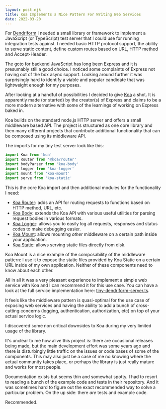 ```yaml
---
layout: post.njk
title: Koa Implements a Nice Pattern For Writing Web Services
date: 2022-03-20
---
```


For [Dendriform](https://github.com/aggregat4/dendriform) I needed a small library or framework to implement a JavaScript (or TypeScript) test server that I could use for running integration tests against. I needed basic HTTP protocol support, the ability to serve static content, define custom routes based on URL, HTTP method and Accept-Header.

The goto for backend JavaScript has long been [Express](https://expressjs.com/) and it is presumably still a good choice. I noticed some complaints of Express not having out of the box async support. Looking around further it was surprisingly hard to identify a viable and popular candidate that was lightweight enough for my purposes.

After looking at a handful of possibilities I decided to give [Koa](https://koajs.com/) a shot. It is apparently made (or started) by the creator(s) of Express and claims to be a more modern alternative with some of the learnings of working on Express baked in.

Koa builds on the standard node.js HTTP server and offers a small middleware based API. The project is structured as one core library and then many different projects that contribute additional functionality that can be composed using its middleware API.

The imports for my tiny test server look like this:

```javascript
import Koa from 'koa'
import Router from '@koa/router'
import bodyParser from 'koa-body'
import logger from 'koa-logger'
import mount from 'koa-mount'
import serve from 'koa-static'
```

This is the core Koa import and then additional modules for the functionality I need:
* [Koa Router](https://github.com/koajs/router): adds an API for routing requests to functions based on HTTP method, URL, etc.
* [Koa Body](https://github.com/koajs/koa-body): extends the Koa API with various useful utilities for parsing request bodies in various formats.
* [Koa Logger](https://github.com/koajs/logger): allows you to easily log all requests, responses and status codes to make debugging easier.
* [Koa Mount](https://github.com/koajs/mount): allows mounting _other_ middleware on a certain path inside your application.
* [Koa Static](https://github.com/koajs/static): allows serving static files directly from disk.

Koa Mount is a nice example of the composability of the middleware pattern: I use it to expose the static files provided by Koa Static on a certain URL inside of my own application. Neither of these components need to know about each other.

All in all it was a very pleasant experience to implement a simple web service with Koa and I can recommend it for this use case. You can have a look at the full service implementation here: [tiny-dendriform-server.ts](https://github.com/aggregat4/dendriform/blob/a378143c18a23d215a5734f1952b8f6aa8bb66e3/test/e2e/tiny-dendriform-server.ts).

It feels like the middleware pattern is quasi-optimal for the use case of exposing web services and having the ability to add a bunch of cross-cutting concerns (logging, authentication, authorization, etc) on top of your actual service logic.

I discovered some non critical downsides to Koa during my very limited usage of the library.

It's unclear to me how alive this project is: there are occasional releases being made, but the main development effort was some years ago and there is disturbingly little traffic on the issues or code bases of some of the components. This may also just be a case of me no knowing where the actual community takes place, or perhaps the library is just really mature and works for most people.

Documentation exists but seems thin and somewhat spotty. I had to resort to reading a bunch of the example code and tests in their repository. And it was sometimes hard to figure out the exact recommended way to solve a particular problem. On the up side: there _are_ tests and example code.

Recommended.
